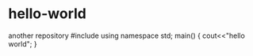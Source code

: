 # hello-world
another repository
#include<iostream>
  using namespace std;
  main()
  {
  cout<<"hello world";
  }
